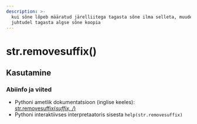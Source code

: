 ```yaml
---
description: >-
  kui sõne lõpeb määratud järelliitega tagasta sõne ilma selleta, muudel
  juhtudel tagasta algse sõne koopia
---
```


# str.removesuffix\(\)

## Kasutamine

### Abiinfo ja viited

* Pythoni ametlik dokumentatsioon \(inglise keeles\): [str.removesuffix\(_suffix, /_\)](https://docs.python.org/3/library/stdtypes.html#str.removesuffix)
* Pythoni interaktiivses interpretaatoris sisesta `help(str.removesuffix)`

